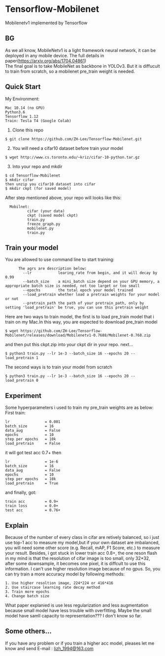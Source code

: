 # Tensorflow-Mobilenet
Mobilenetv1 implemented by Tensorflow

## BG  
As we all know, MobileNetv1 is a light framework neural network, it can be deployed in any mobile device. The full details in paper(https://arxiv.org/abs/1704.04861)  
The final goal is to take MobileNet as backbone in YOLOv3. But it is diffucult to train from scratch, so a mobilenet pre_train weight is needed.  

## Quick Start  
My Environment:
```
Mac 10.14 (no GPU)
Python3.6
Tensorflow 1.12
Train: Tesla T4 (Google Colab)
```

1. Clone this repo  
```
$ git clone https://github.com/ZH-Lee/Tensorflow-Mobilenet.git
```
2. You will need a cifar10 dataset before train your model
```
$ wget http://www.cs.toronto.edu/~kriz/cifar-10-python.tar.gz
```
3. Into your repo and mkdir
```
$ cd Tensorflow-Mobilenet
$ mkdir cifar
then unzip you cifar10 dataset into cifar
$ mkdir ckpt (for saved model)

```
After step mentioned above, your repo will looks like this:  
```
  Mobilnet:
          cifar (your data)
          ckpt (saved model ckpt)
          train.py
          freeze_graph.py
          mobilenet.py
          train.py
```
## Train your model  
You are allowed to use command line to start training:
```
      The agrs are description below:
        --lr            learing_rate from begin, and it will decay by 0.99
        --batch_size    a mini_batch size depend on your GPU memory, a appropriate batch size is needed, not too larget or too small
        --epochs        the total epoch your model trained
        --load_pretrain whether load a pretrain weights for your model or not
        --pretrain_path the path of your pretrain_path, only by setting 'load_pretrain' be true, you can use this pretrain weight
```
Here are two ways to train model, the first is to load pre_train model that i train on my Mac.In this way, you are expected to download pre_train model
```
$ wget https://github.com/ZH-Lee/Tensorflow-Mobilenet/releases/download/Mobilenetv1-0.7688/Mobilenet-0.768.zip
```
and then put this ckpt.zip into your ckpt dir in your repo.
next...
```
$ python3 train.py --lr 1e-3 --batch_size 16 --epochs 20 --load_pretrain 1
```

The second ways is to train your model from scratch
```
$ python3 train.py --lr 1e-3 --batch_size 16 --epochs 20 --load_pretrain 0
```
## Experiment
Some hyperparameters i used to train my pre_train weights are as below:
First train:
```
lr                = 0.001
batch_size        = 16
data_aug          = False
epochs            = 10
step per epochs   = 10k
load_pretrain     = False
```
it will got test acc 0.7+
then 
```
lr                = 1e-6
batch_size        = 16
data_aug          = False
epochs            = 10
step per epochs   = 10k
load_pretrain     = True
```
and finally, got:
```
train acc         = 0.9+
train loss        = 0.0+
test acc          = 0.76+
```
## Explain
Because of the number of every class in cifar are retively balanced, so i just use top-1 acc to measure my model,but if your own dataset are imbalanced, you will need some other score (e.g. Recall, mAP, F1 Score, etc.) to measure your result. Besides, i got stuck in lower train acc 0.8+, the one reson flash in my mind is that the resolution of cifar image is too small, only 32*32, after some downsample, it becomes one pixel, it is diffcult to use this information. I can't use higher resolution image because of no gpus. So, you can try train a more accuracy model by following methods:
```
1. Use higher resoltion image, 224*224 or 416*416
2. Use staircase learning rate decay method
3. Train more epochs
4. Change batch size
```
What paper explanied is use less regularization and less augmentation because small model have less trouble with overfitting. Maybe the small model have samll capacity to representation??? I don't know so far.

## Some others...
If you have any problem or if you train a higher acc model, pleases let me know and send E-mail : lizh_1994@163.com 
